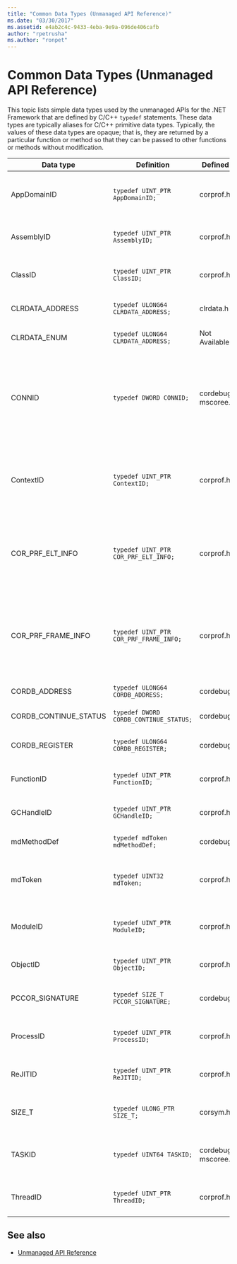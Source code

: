 ```yaml
---
title: "Common Data Types (Unmanaged API Reference)"
ms.date: "03/30/2017"
ms.assetid: e4ab2c4c-9433-4eba-9e9a-096de406cafb
author: "rpetrusha"
ms.author: "ronpet"
---
```

# Common Data Types (Unmanaged API Reference)
This topic lists simple data types used by the unmanaged APIs for the .NET Framework that are defined by C/C++ `typedef` statements. These data types are typically aliases for C/C++ primitive data types. Typically, the values of these data types are opaque; that is, they are returned by a particular function or method so that they can be passed to other functions or methods without modification.  
  
|Data type|Definition|Defined in|Description|  
|---------------|----------------|----------------|-----------------|  
|AppDomainID|`typedef UINT_PTR AppDomainID;`|corprof.h|The identifier of an application domain.|  
|AssemblyID|`typedef UINT_PTR AssemblyID;`|corprof.h|The identifier of an assembly.|  
|ClassID|`typedef UINT_PTR ClassID;`|corprof.h|The identifier of a managed class.|  
|CLRDATA_ADDRESS|`typedef ULONG64 CLRDATA_ADDRESS;`|clrdata.h|A 64-bit memory address.|
|CLRDATA_ENUM|`typedef ULONG64 CLRDATA_ADDRESS;`|Not Available|A 64-bit memory address.|
|CONNID|`typedef DWORD CONNID;`|cordebug.h, mscoree.h|The connection identifier for a thread that is connected to an instance of Microsoft SQL Server.|  
|ContextID|`typedef UINT_PTR ContextID;`|corprof.h|The identifier of the context associated with a particular managed thread.|  
|COR_PRF_ELT_INFO|`typedef UINT_PTR COR_PRF_ELT_INFO;`|corprof.h|An opaque handle that represents information about a particular stack frame.|  
|COR_PRF_FRAME_INFO|`typedef UINT_PTR COR_PRF_FRAME_INFO;`|corprof.h|An opaque handle that points to a stack frame. It is valid only during the callback to which it is passed.|  
|CORDB_ADDRESS|`typedef ULONG64 CORDB_ADDRESS;`|cordebug.h|An address in memory.|  
|CORDB_CONTINUE_STATUS|`typedef DWORD CORDB_CONTINUE_STATUS;`|cordebug.h|The continuation status.|  
|CORDB_REGISTER|`typedef ULONG64 CORDB_REGISTER;`|cordebug.h|The value of a CPU register.|
|FunctionID|`typedef UINT_PTR FunctionID;`|corprof.h|The identifier of a function or method.|  
|GCHandleID|`typedef UINT_PTR GCHandleID;`|corprof.h|A garbage collection handle.|  
|mdMethodDef|`typedef mdToken mdMethodDef;`|cordebug.h|A method definition token.|
|mdToken|`typedef UINT32 mdToken;`|corprof.h|A metadata token (a row in a metadata table).|  
|ModuleID|`typedef UINT_PTR ModuleID;`|corprof.h|The identifier of an assembly module.|  
|ObjectID|`typedef UINT_PTR ObjectID;`|corprof.h|The identifier of an object.|  
|PCCOR_SIGNATURE|`typedef SIZE_T PCCOR_SIGNATURE;`|cordebug.h|A pointer to a member or metadata signature.|
|ProcessID|`typedef UINT_PTR ProcessID;`|corprof.h|The identifier of a managed process.|  
|ReJITID|`typedef UINT_PTR ReJITID;`|corprof.h|The identifier of a jitted function.|  
|SIZE_T|`typedef ULONG_PTR SIZE_T;`|corsym.h|A pointer to a 64-bit memory address.|
|TASKID|`typedef UINT64 TASKID;`|cordebug.h, mscoree.h|The identifier of an [ICLRTask](../../../docs/framework/unmanaged-api/hosting/iclrtask-interface.md) instance.|  
|ThreadID|`typedef UINT_PTR ThreadID;`|corprof.h|The identifier of a managed thread.|  
  
## See also

- [Unmanaged API Reference](../../../docs/framework/unmanaged-api/index.md)
